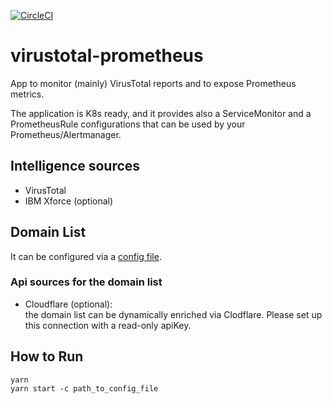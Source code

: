 [![CircleCI](https://circleci.com/gh/w3f/virustotal-prometheus.svg?style=svg)](https://circleci.com/gh/w3f/virustotal-prometheus)

# virustotal-prometheus 

App to monitor (mainly) VirusTotal reports and to expose Prometheus metrics.  

The application is K8s ready, and it provides also a ServiceMonitor and a PrometheusRule configurations that can be used by your Prometheus/Alertmanager.

## Intelligence sources

- VirusTotal
- IBM Xforce (optional)

## Domain List

It can be configured via a [config file](/config/main.sample.yaml). 

### Api sources for the domain list
- Cloudflare (optional):  
the domain list can be dynamically enriched via Clodflare. Please set up this connection with a read-only apiKey.

## How to Run

```
yarn
yarn start -c path_to_config_file
```
